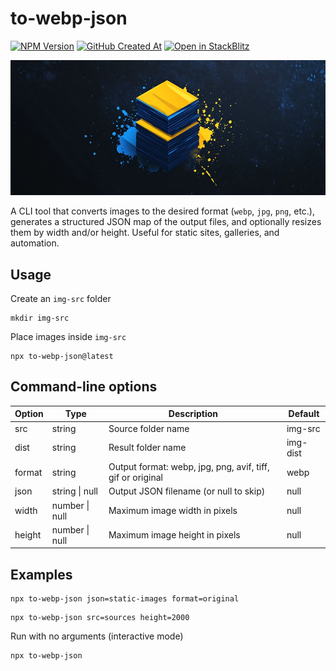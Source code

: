 # to-webp-json

[![NPM Version](https://img.shields.io/npm/v/to-webp-json?style=flat&logo=npm&label=version&color=cb3837)](https://www.npmjs.com/package/to-webp-json)
[![GitHub Created At](https://img.shields.io/github/created-at/astrotrain55/to-webp-json?style=flat&logo=github)](https://github.com/astrotrain55/to-webp-json)
[![Open in StackBlitz](https://developer.stackblitz.com/img/open_in_stackblitz_small.svg)](https://stackblitz.com/github/vdistortion/to-webp-json)

[![to-webp-json](docs/bg.jpg)](https://vdistortion.github.io/to-webp-json/)

A CLI tool that converts images to the desired format (`webp`, `jpg`, `png`, etc.), generates a structured JSON map of the output files, and optionally resizes them by width and/or height. Useful for static sites, galleries, and automation.

## Usage

Create an `img-src` folder

```shell
mkdir img-src
```

Place images inside `img-src`

```shell
npx to-webp-json@latest
```

## Command-line options

| Option | Type           | Description                                                | Default  |
| ------ | -------------- | ---------------------------------------------------------- | -------- |
| src    | string         | Source folder name                                         | img-src  |
| dist   | string         | Result folder name                                         | img-dist |
| format | string         | Output format: webp, jpg, png, avif, tiff, gif or original | webp     |
| json   | string \| null | Output JSON filename (or null to skip)                     | null     |
| width  | number \| null | Maximum image width in pixels                              | null     |
| height | number \| null | Maximum image height in pixels                             | null     |

## Examples

```shell
npx to-webp-json json=static-images format=original
```

```shell
npx to-webp-json src=sources height=2000
```

Run with no arguments (interactive mode)

```shell
npx to-webp-json
```
